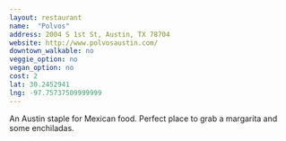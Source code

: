 ```yaml
---
layout: restaurant
name:  "Polvos"
address: 2004 S 1st St, Austin, TX 78704
website: http://www.polvosaustin.com/
downtown_walkable: no
veggie_option: no
vegan_option: no
cost: 2
lat: 30.2452941
lng: -97.75737509999999
---
```


An Austin staple for Mexican food. Perfect place to grab a margarita and some enchiladas.
